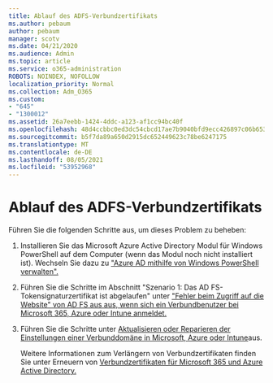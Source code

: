 ```yaml
---
title: Ablauf des ADFS-Verbundzertifikats
ms.author: pebaum
author: pebaum
manager: scotv
ms.date: 04/21/2020
ms.audience: Admin
ms.topic: article
ms.service: o365-administration
ROBOTS: NOINDEX, NOFOLLOW
localization_priority: Normal
ms.collection: Adm_O365
ms.custom:
- "645"
- "1300012"
ms.assetid: 26a7eebb-1424-4ddc-a123-af1cc94bc40f
ms.openlocfilehash: 48d4ccbbc0ed3dc54cbcd17ae7b9040bfd9ecc426897c06b653bf40bc7d5e9b2
ms.sourcegitcommit: b5f7da89a650d2915dc652449623c78be6247175
ms.translationtype: MT
ms.contentlocale: de-DE
ms.lasthandoff: 08/05/2021
ms.locfileid: "53952968"
---
```

# <a name="adfs-federation-certificate-expiring"></a>Ablauf des ADFS-Verbundzertifikats

Führen Sie die folgenden Schritte aus, um dieses Problem zu beheben:
  
1. Installieren Sie das Microsoft Azure Active Directory Modul für Windows PowerShell auf dem Computer (wenn das Modul noch nicht installiert ist). Wechseln Sie dazu zu ["Azure AD mithilfe von Windows PowerShell verwalten".](https://aka.ms/aadposh)

2. Führen Sie die Schritte im Abschnitt "Szenario 1: Das AD FS-Tokensignaturzertifikat ist abgelaufen" unter ["Fehler beim Zugriff auf die Website" von AD FS aus aus, wenn sich ein Verbundbenutzer bei Microsoft 365, Azure oder Intune anmeldet.](https://support.microsoft.com/help/2713898/there-was-a-problem-accessing-the-site-error-from-ad-fs-when-a-federat)

3. Führen Sie die Schritte unter [Aktualisieren oder Reparieren der Einstellungen einer Verbunddomäne in Microsoft, Azure oder Intune](https://docs.microsoft.com/office365/troubleshoot/security/update-federated-domain-office-365)aus.

    Weitere Informationen zum Verlängern von Verbundzertifikaten finden Sie unter Erneuern von [Verbundzertifikaten für Microsoft 365 und Azure Active Directory.](https://docs.microsoft.com/azure/active-directory/connect/active-directory-aadconnect-o365-certs)
